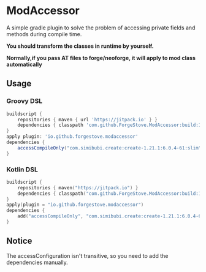 # ModAccessor

A simple gradle plugin to solve the problem of accessing private fields and methods during compile time.

**You should transform the classes in runtime by yourself.**

**Normally,if you pass AT files to forge/neoforge, it will apply to mod class automatically**

## Usage

[//]: # ([![ModAccessor]&#40;https://img.shields.io/maven-metadata/v/https/plugins.gradle.org/m2/dev/vfyjxf/modaccessor/dev.vfyjxf.modaccessor.gradle.plugin/maven-metadata.xml.svg?label=ModAccessor&#41;]&#40;https://plugins.gradle.org/plugin/dev.vfyjxf.modaccessor&#41;)

### Groovy DSL

```groovy
buildscript {
    repositories { maven { url 'https://jitpack.io' } }
    dependencies { classpath 'com.github.ForgeStove.ModAccessor:build:1.0.0' }
}
apply plugin: 'io.github.forgestove.modaccessor'
dependencies {
    accessCompileOnly("com.simibubi.create:create-1.21.1:6.0.4-61:slim")
}
```

### Kotlin DSL

```kotlin
buildscript {
	repositories { maven("https://jitpack.io") }
	dependencies { classpath("com.github.ForgeStove.ModAccessor:build:1.0.0") }
}
apply(plugin = "io.github.forgestove.modaccessor")
dependencies {
	add("accessCompileOnly", "com.simibubi.create:create-1.21.1:6.0.4-61:slim")
}
```

## Notice

The accessConfiguration isn't transitive, so you need to add the dependencies manually.
